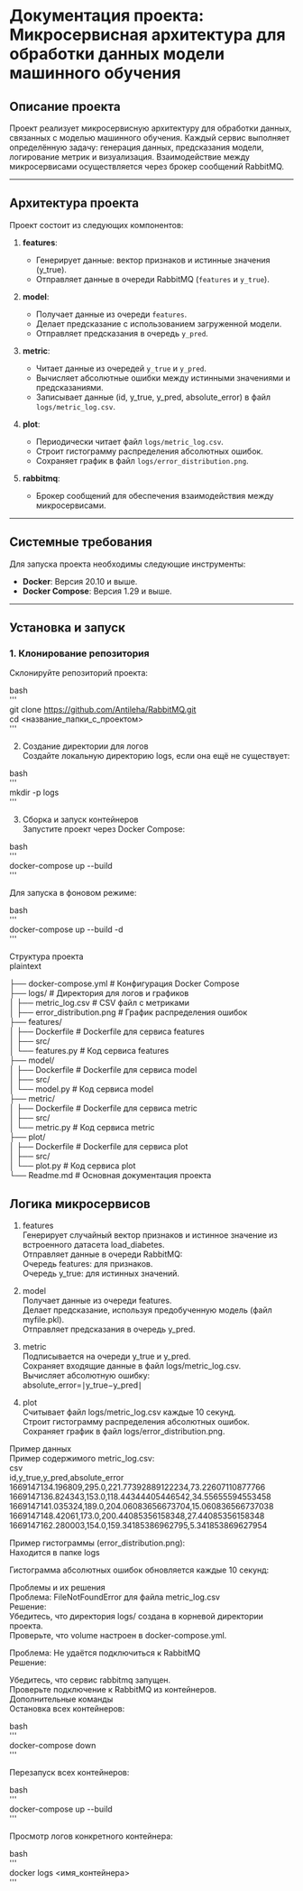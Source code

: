 # Документация проекта: Микросервисная архитектура для обработки данных модели машинного обучения

## Описание проекта

Проект реализует микросервисную архитектуру для обработки данных, связанных с моделью машинного обучения. Каждый сервис выполняет определённую задачу: генерация данных, предсказания модели, логирование метрик и визуализация. Взаимодействие между микросервисами осуществляется через брокер сообщений RabbitMQ.

---

## Архитектура проекта  

Проект состоит из следующих компонентов:

1. **features**:
   - Генерирует данные: вектор признаков и истинные значения (y_true).
   - Отправляет данные в очереди RabbitMQ (`features` и `y_true`).

2. **model**:
   - Получает данные из очереди `features`.
   - Делает предсказание с использованием загруженной модели.
   - Отправляет предсказания в очередь `y_pred`.

3. **metric**:
   - Читает данные из очередей `y_true` и `y_pred`.
   - Вычисляет абсолютные ошибки между истинными значениями и предсказаниями.
   - Записывает данные (id, y_true, y_pred, absolute_error) в файл `logs/metric_log.csv`.

4. **plot**:
   - Периодически читает файл `logs/metric_log.csv`.
   - Строит гистограмму распределения абсолютных ошибок.
   - Сохраняет график в файл `logs/error_distribution.png`.

5. **rabbitmq**:
   - Брокер сообщений для обеспечения взаимодействия между микросервисами.

---

## Системные требования  

Для запуска проекта необходимы следующие инструменты:  
- **Docker**: Версия 20.10 и выше.  
- **Docker Compose**: Версия 1.29 и выше.  

---  

## Установка и запуск  

### 1. Клонирование репозитория  

Склонируйте репозиторий проекта:  

bash  
'''  
git clone https://github.com/Antileha/RabbitMQ.git  
cd <название_папки_с_проектом>  
''' 

2. Создание директории для логов  
Создайте локальную директорию logs, если она ещё не существует:  

bash  
'''  
mkdir -p logs  
'''  

3. Сборка и запуск контейнеров  
Запустите проект через Docker Compose:  


bash  
'''  
docker-compose up --build  
'''  

Для запуска в фоновом режиме:  

bash   
'''   
docker-compose up --build -d   
'''   


Структура проекта  
plaintext



├── docker-compose.yml         # Конфигурация Docker Compose  
├── logs/                      # Директория для логов и графиков  
│   ├── metric_log.csv         # CSV файл с метриками  
│   ├── error_distribution.png # График распределения ошибок  
├── features/  
│   ├── Dockerfile             # Dockerfile для сервиса features  
│   ├── src/  
│       └── features.py        # Код сервиса features  
├── model/  
│   ├── Dockerfile             # Dockerfile для сервиса model  
│   ├── src/  
│       └── model.py           # Код сервиса model  
├── metric/  
│   ├── Dockerfile             # Dockerfile для сервиса metric  
│   ├── src/  
│       └── metric.py          # Код сервиса metric  
├── plot/  
│   ├── Dockerfile             # Dockerfile для сервиса plot  
│   ├── src/  
│       └── plot.py            # Код сервиса plot  
└── Readme.md                  # Основная документация проекта  

## Логика микросервисов  

1. features  
Генерирует случайный вектор признаков и истинное значение из встроенного датасета load_diabetes.  
Отправляет данные в очереди RabbitMQ:  
Очередь features: для признаков.  
Очередь y_true: для истинных значений.  

2. model  
Получает данные из очереди features.  
Делает предсказание, используя предобученную модель (файл myfile.pkl).  
Отправляет предсказания в очередь y_pred.  

3. metric  
Подписывается на очереди y_true и y_pred.  
Сохраняет входящие данные в файл logs/metric_log.csv.  
Вычисляет абсолютную ошибку:  
absolute_error=∣y_true−y_pred∣  

4. plot  
Считывает файл logs/metric_log.csv каждые 10 секунд.  
Строит гистограмму распределения абсолютных ошибок.  
Сохраняет график в файл logs/error_distribution.png.  


Пример данных   
Пример содержимого metric_log.csv:  
csv  
id,y_true,y_pred,absolute_error  
1669147134.196809,295.0,221.77392889122234,73.22607110877766  
1669147136.824343,153.0,118.44344405446542,34.55655594553458  
1669147141.035324,189.0,204.06083656673704,15.060836566737038  
1669147148.42061,173.0,200.44085356158348,27.44085356158348  
1669147162.280003,154.0,159.34185386962795,5.341853869627954  

Пример гистограммы (error_distribution.png):  
Находится в папке logs

Гистограмма абсолютных ошибок обновляется каждые 10 секунд:  


Проблемы и их решения  
Проблема: FileNotFoundError для файла metric_log.csv  
Решение:  
Убедитесь, что директория logs/ создана в корневой директории проекта.  
Проверьте, что volume настроен в docker-compose.yml.  

Проблема: Не удаётся подключиться к RabbitMQ  
Решение:  

Убедитесь, что сервис rabbitmq запущен.  
Проверьте подключение к RabbitMQ из контейнеров.  
Дополнительные команды  
Остановка всех контейнеров:  

bash  
'''  
docker-compose down  
'''  

Перезапуск всех контейнеров:  

bash  
'''  
docker-compose up --build  
'''  

Просмотр логов конкретного контейнера:  

bash  
'''  
docker logs <имя_контейнера>   
'''   
